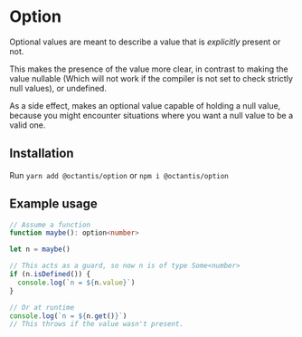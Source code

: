 # Option

Optional values are meant to describe a value that is
_explicitly_ present or not.

This makes the presence of the value more clear, in contrast
to making the value nullable (Which will not work if the
compiler is not set to check strictly null values), or
undefined.

As a side effect, makes an optional value capable of holding
a null value, because you might encounter situations where
you want a null value to be a valid one.

## Installation

Run `yarn add @octantis/option` or `npm i @octantis/option`

## Example usage

```ts
// Assume a function
function maybe(): option<number>

let n = maybe()

// This acts as a guard, so now n is of type Some<number>
if (n.isDefined()) {
  console.log(`n = ${n.value}`)
}

// Or at runtime
console.log(`n = ${n.get()}`)
// This throws if the value wasn't present.
```

<!-- ## API

The option value is meant to mimic Scala's `option[A]` type,
so you have the following methods:

```ts

``` -->
